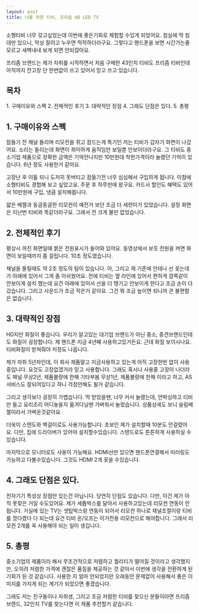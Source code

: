```yaml
---
layout: post
title: 너를 위한 티비, 프리즘 HD LED TV
---
```


소형티비 너무 갖고싶었는데 이번에 좋은기회로 체험할 수있게 되었어요.
침실에 딱 침대만 있으니, 막상 잘려고 누우면 적적하더라구요. 그렇다고 핸드폰을 보면 시간가는줄 모르고 새벽내내 보게 되면 안되잖아요.

프리즘 브랜드는 제가 자취를 시작하면서 처음 구매한 43인치 티비도 프리즘 티비인데 아직까지 잔고장 단 한번없이 쓰고 있어서 믿고 쓰고 있습니다.

<h2>목차</h2>
1. 구매이유와 스펙
2. 전체적인 후기
3. 대략적인 장점
4. 그래도 단점은 있다.
5. 총평



<h2>1. 구매이유와 스펙</h2>
잠들기 전 채널 돌리며 리모컨을 쥐고 잠드는게 특기인 저는 티비가 갑자기 화면이 나갔어요. 소리는 들리는데 화면이 희미하게 움직임만 보일뿐 안보이더라구요. 그 티비도 중소기업 제품으로 정확한 금액은 기억안나지만 10만원대 착한가격이라 놀랬던 기억이 있습니다. 6년 정도 사용한거 같아요.

고장난 후 이틀 되니 도저히 못버티고 잠들기전 너무 심심해서 구입하게 됩니다. 이참에 소형티비도 경헙해 보고 싶었고요. 주문 후 하루만에 왔구요. 카드사 할인도 혜택도 있어서 10만원에 구입, 냉큼 설치해봅니다.

얇은 베젤과 동글동글한 리모컨이 예전거 보단 조금 더 세련미가 있었습니다. 설정 화면은 지난번 티비와 똑같더라구요. 그래서 전 크게 불만 없었습니다.



<h2>2. 전체적인 후기</h2>
평상시 꺼진 화면일때 붉은 전원표시가 들어와 있어요. 동영상에서 보듯 전원을 켜면 화면이 보일때까지 좀 걸립니다. 10초 정도였습니다.

채널을 돌릴때도 약 2초 정도의 텀이 있습니다. 아, 그리고 제 기준에 안테나 선 꽂는데가 아래에 있어서 그게 좀 아쉬웠어요.
전에 티비는 옆 라인에 있어서 편하게 깜쪽같이 안보이게 설치 했는데 요건 아래에 있어서 선을 더 땡기고 안보이게 한다고
조금 손이 더 갔습니다. 그리고 사운드가 조금 작은거 같아요. 그건 뭐 조금 높이면 되니까 큰 불편함은 없습니다.



<h2>3. 대략적인 장점</h2>
HD지만 화질이 좋습니다. 우리가 알고있는 대기업 브랜드가 아닌 중소, 중견브랜드인데도 화질이 굉장합니다. 제 핸드폰 지금 4년째 사용하고있거든요. 근데 화질 보이시나요. 티비화질이 받쳐줘야 저정도 나옵니다.

제가 자취 5년차인데, 이 회사 제품말고 지금사용하고 있는게 아직 고장한번 없이 사용중입니다.
요것도 고장없겠거라 믿고 사용합니다. 그래도 혹시나 사용중 고장이 나더라도 패널 무상2년, 제품불량에 한해
기타부붐 무상1년, 제품불량에 한해 이라고 하고, AS서비스도 잘되어있다고 하니 걱정안해도 될거 같습니다.

그리고 생각보다 굉장히 가볍습니다. 딱 받았을땐, 너무 커서 놀랬는데, 언박싱하고 티비만 들고 요리조리 어디놓을지 옮겨다닐땐 가벼워서 놀랐습니다. 상품상세도 보니 슬림베젤이라서 가벼운것같아요.

더욱이 스탠도와 벽걸이로도 사용가능합니다. 초보인 제가 설치할때 10분도 안걸렸어요. 다만, 집에 드라이버가 있어야 설치할수있습니다. 스탠드로도 튼튼하게 사용하실 수 있습니다.

마지막으로 모니터로도 사용이 가능해요. HDMI선만 있으면 핸드폰연결해서 미러링도 가능하고 다볼수있습니다. 그것도 HDMI 2개 꽂을 수있습니다.


<h2>4. 그래도 단점은 있다.</h2>
전자기기 특성상 장점만 있는건 아닙니다. 당연히 단점도 있습니다. 다만, 이건 제가 아직 못찾은 거일 수도있어요.
제가 세톱박스를 달아서 사용하고있는데 리모컨 연동이 안됩니다. 거실에 있는 TV는 셋탑박스랑 연동이 되어서 리모컨 하나로 채널조절이랑 티비를 껐다켰다 다 되는데 요건 티비 온/오프는 이거전용 리모컨으로 해야합니다. 그래서 리모컨 2개를 꼭 사용해야 되는 일이 생깁니다.



<h2>5. 총평</h2>
중소기업의 제품이라 해서 무조건적으로 저렴하고 퀄리티가 떨어질 것이라고 생각했지만, 오히려 저렴한 가격에 괜찮은 품질을 제공하는 것 같아서 이번에 생각을 전환하게 된 기회가 된 것 같습니다. 사용한 지 얼마 안되었지만 오래동안 문제없이 사용해서 좋은 이미지를 가지게 되는 계기가 되었으면 좋겠습니다. 

그래도 저는 친구들이나 자취생, 그리고 조금 저렴한 티비를 찾으신 분들이라면 프리즘 브랜드, 32인치 TV를 찾는다면 이 제품 추천할거 같습니다.